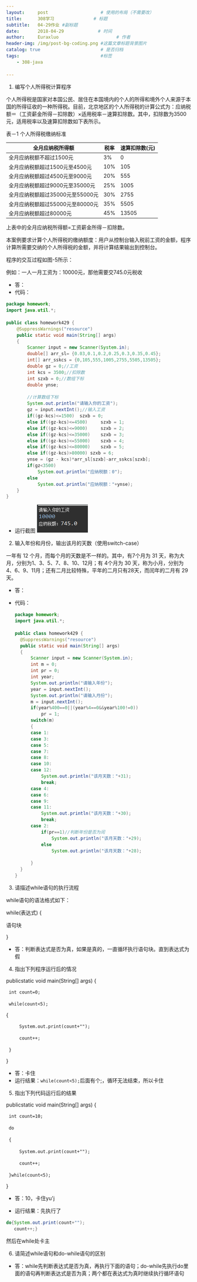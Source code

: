 ```yaml
---
layout:     post                    # 使用的布局（不需要改）
title:      308学习               # 标题 
subtitle:   04-29作业 #副标题
date:       2018-04-29             # 时间
author:     Euraxluo                      # 作者
header-img: /img/post-bg-coding.png #这篇文章标题背景图片
catalog: true                       # 是否归档
tags:                               #标签
    - 308-java

---
```


1. 编写个人所得税计算程序

个人所得税是国家对本国公民、居住在本国境内的个人的所得和境外个人来源于本国的所得征收的一种所得税。目前，北京地区的个人所得税的计算公式为：应纳税额＝（工资薪金所得－扣除数）×适用税率－速算扣除数。其中，扣除数为3500元，适用税率以及速算扣除数如下表所示。

表－1 个人所得税缴纳标准

| **全月应纳税所得额**             | **税率** | **速算扣除数(元)** |
| -------------------------------- | -------- | ------------------ |
| 全月应纳税额不超过1500元         | 3%       | 0                  |
| 全月应纳税额超过1500元至4500元   | 10%      | 105                |
| 全月应纳税额超过4500元至9000元   | 20%      | 555                |
| 全月应纳税额超过9000元至35000元  | 25%      | 1005               |
| 全月应纳税额超过35000元至55000元 | 30%      | 2755               |
| 全月应纳税额超过55000元至80000元 | 35%      | 5505               |
| 全月应纳税额超过80000元          | 45%      | 13505              |

上表中的全月应纳税所得额=工资薪金所得－扣除数。

本案例要求计算个人所得税的缴纳额度：用户从控制台输入税前工资的金额，程序计算所需要交纳的个人所得税的金额，并将计算结果输出到控制台。

程序的交互过程如图-5所示：

例如：一人一月工资为：10000元，那他需要交745.0元税收

+ 答：
+ 代码：
```java
package homework;
import java.util.*;

public class homework429 {
	@SuppressWarnings("resource")
	public static void main(String[] args)
	{
		Scanner input = new Scanner(System.in);
		double[] arr_sl= {0.03,0.1,0.2,0.25,0.3,0.35,0.45};
		int[] arr_sskcs = {0,105,555,1005,2755,5505,13505};
		double gz = 0;//工资
		int kcs = 3500;//扣除数
		int szxb = 0;//数组下标
		double ynse;

		//计算数组下标
		System.out.println("请输入你的工资");
		gz = input.nextInt();//输入工资
		if((gz-kcs)<=1500)	szxb = 0;
		else if((gz-kcs)<=4500)		szxb = 1;
		else if((gz-kcs)<=9000)		szxb = 2;
		else if((gz-kcs)<=35000)	szxb = 3;
		else if((gz-kcs)<=55000)	szxb = 4;
		else if((gz-kcs)<=80000)	szxb = 5;
		else if((gz-kcs)>80000)	szxb = 6;
		ynse = (gz - kcs)*arr_sl[szxb]-arr_sskcs[szxb];
		if(gz<3500)	
			System.out.println("应纳税额：0");
		else
			System.out.println("应纳税额："+ynse);
	}
}

```
+ 运行截图
  ![](../image/2018.4.29.png)


2. 输入年份和月份，输出该月的天数（使用switch-case）

一年有 12 个月，而每个月的天数是不一样的。其中，有7个月为 31 天，称为大月，分别为1、3、5、7、8、10、12月；有 4个月为 30 天，称为小月，分别为4、6、9、11月；还有二月比较特殊，平年的二月只有28天，而闰年的二月有 29 天。

+ 答：

+ 代码：

  ```java
  package homework;
  import java.util.*;
  
  public class homework429 {
  	@SuppressWarnings("resource")
  	public static void main(String[] args)
  	{
  		Scanner input = new Scanner(System.in);
  		int m = 0;
  		int pr = 0;
  		int year;
  		System.out.println("请输入年份");
  		year = input.nextInt();
  		System.out.println("请输入月份");
  		m = input.nextInt();
  	    if(year%400==0||(year%4==0&&year%100!=0))
  	    	pr = 1;
  		switch(m)
  		{
  		case 1:
  		case 3:
  		case 5:
  		case 7:
  		case 8:
  		case 10:
  		case 12:
  			System.out.println("该月天数："+31);
  			break;
  		case 4:
  		case 6:
  		case 9:
  		case 11:
  			System.out.println("该月天数："+30);
  			break;
  		case 2:
  			if(pr==1)//判断年份是否为闰
  				System.out.println("该月天数："+29);
  			else
  				System.out.println("该月天数："+28);
  
  		}
  	}
  }
  
  ```


3. 请描述while语句的执行流程

while语句的语法格式如下：

while(表达式) {

   语句块

}

+ 答：判断表达式是否为真，如果是真的，一直循环执行语句块。直到表达式为假


4. 指出下列程序运行后的情况

 publicstatic void main(String[] args) {

     int count=0;
    
     while(count<5);

{

         System.out.print(count+"");
    
         count++;
    
     }

 }

+ 答：卡住
+ 运行结果：`while(count<5);`后面有个;，循环无法结束，所以卡住

5. 指出下列代码运行后的结果

 publicstatic void main(String[] args) {

     int count=10;
    
     do
    
     {
    
         System.out.print(count+"");
    
         count++;
    
     }while(count<5);

 }

+ 答：10，卡住yu'j

+ 运行结果：先执行了
```java
do{System.out.print(count+"");
   count++;}
```

  然后在while处卡主

6. 请简述while语句和do-while语句的区别

+ 答：while先判断表达式是否为真，再执行下面的语句；do-while先执行do里面的语句再判断表达式是否为真；两个都在表达式为真时继续执行循环语句